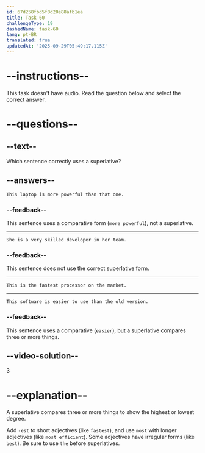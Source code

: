 ```yaml
---
id: 67d258fbd5f8d20e88afb1ea
title: Task 60
challengeType: 19
dashedName: task-60
lang: pt-BR
translated: true
updatedAt: '2025-09-29T05:49:17.115Z'
---
```


# --instructions--

This task doesn't have audio. Read the question below and select the correct answer.

# --questions--

## --text--

Which sentence correctly uses a superlative?  

## --answers--

`This laptop is more powerful than that one.`

### --feedback--

This sentence uses a comparative form (`more powerful`), not a superlative.

---

`She is a very skilled developer in her team.`  

### --feedback--

This sentence does not use the correct superlative form.

---

`This is the fastest processor on the market.`  

---

`This software is easier to use than the old version.`  

### --feedback--

This sentence uses a comparative (`easier`), but a superlative compares three or more things.

## --video-solution--

3  

# --explanation--

A superlative compares three or more things to show the highest or lowest degree.  

Add `-est` to short adjectives (like `fastest`), and use `most` with longer adjectives (like `most efficient`). Some adjectives have irregular forms (like `best`). Be sure to use `the` before superlatives.
